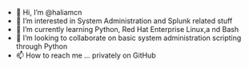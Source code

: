 - 👋 Hi, I’m @haliamcn
- 👀 I’m interested in System Administration and Splunk related stuff
- 🌱 I’m currently learning Python, Red Hat Enterprise Linux,a nd Bash
- 💞️ I’m looking to collaborate on basic system administration scripting through Python
- 📫 How to reach me ... privately on GitHub

<!---
haliamcn/haliamcn is a ✨ special ✨ repository because its `README.md` (this file) appears on your GitHub profile.
You can click the Preview link to take a look at your changes.
--->
